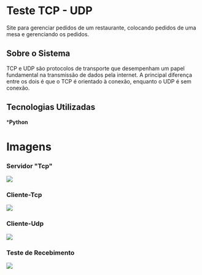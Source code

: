 # Teste TCP - UDP

Site para gerenciar pedidos de um restaurante, colocando pedidos de uma mesa e gerenciando os pedidos.

## Sobre o Sistema

TCP e UDP são protocolos de transporte que desempenham um papel fundamental na transmissão de dados pela internet. A principal diferença entre os dois é que o TCP é orientado à conexão, enquanto o UDP é sem conexão.

## Tecnologias Utilizadas

***Python** 

# Imagens
### Servidor "Tcp"

![](https://i.pinimg.com/736x/63/70/b6/6370b6337424eb2f3ee56e9dd5e9fa3a.jpg)

### Cliente-Tcp

![](https://i.pinimg.com/736x/c8/08/1e/c8081e7529124c4025d8c555dd7779fc.jpg)

### Cliente-Udp

![](https://i.pinimg.com/736x/c1/29/e5/c129e54930f75f5322623853e5d27362.jpg)

### Teste de Recebimento

![](https://i.pinimg.com/736x/80/a1/d2/80a1d240f0e994860bbebc3aed4b9bf8.jpg)
